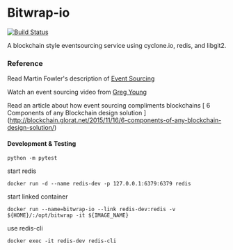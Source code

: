 # Bitwrap-io

[![Build Status](https://travis-ci.org/bitwrap/bitwrap-io.svg?branch=master)](https://travis-ci.org/bitwrap/bitwrap-io)

A blockchain style eventsourcing service using cyclone.io, redis, and libgit2.

### Reference

Read Martin Fowler's description of [Event Sourcing](http://martinfowler.com/eaaDev/EventSourcing.html)

Watch an event sourcing video from [Greg Young](https://www.youtube.com/watch?v=8JKjvY4etTY)

Read an article about how event sourcing compliments blockchains [ 6 Components of any Blockchain design solution ] (http://blockchain.glorat.net/2015/11/16/6-components-of-any-blockchain-design-solution/)

#### Development & Testing

    python -m pytest

start redis

    docker run -d --name redis-dev -p 127.0.0.1:6379:6379 redis

start linked container

    docker run --name=bitwrap-io --link redis-dev:redis -v ${HOME}/:/opt/bitwrap -it ${IMAGE_NAME}

use redis-cli

    docker exec -it redis-dev redis-cli
